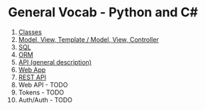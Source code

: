 # General Vocab - Python and C#

1. [Classes](./chapters/CLASSES.md)
1. [Model, View, Template / Model, View, Controller](./chapters/MVC-MVT.md)
1. [SQL](./chapters/SQL.md)
1. [ORM](./chapters/ORM.md)
1. [API (general description)](./chapters/API.md)
1. [Web App](./chapters/WEB-APP.md)
1. [REST API](./chapters/REST-API.md)
1. Web API - TODO
1. Tokens - TODO
1. Auth/Auth - TODO 
<!-- (Joe is working on a presentation on all the different types of auth - will ask him to contribute) -->
